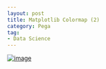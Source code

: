 ```yaml
---
layout: post
title: Matplotlib Colormap (2)
category: Pega
tag:
- Data Science
---
```





[![image](https://jehyunlee.github.io/thumbnails/Python-DS/5_cmap2_4.png)](https://jehyunlee.github.io/2020/03/13/Python-DS-5-matplotlib_colormap2/)